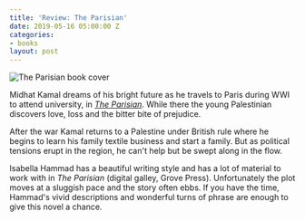```yaml
---
title: 'Review: The Parisian'
date: 2019-05-16 05:00:00 Z
categories:
- books
layout: post
---
```


![The Parisian book cover](images/41hsIx9JM7L-132x200.jpg)

Midhat Kamal dreams of his bright future as he travels to Paris during WWI to attend university, in _[The Parisian](https://www.goodreads.com/book/show/40718380-the-parisian)_. While there the young Palestinian discovers love, loss and the bitter bite of prejudice.

After the war Kamal returns to a Palestine under British rule where he begins to learn his family textile business and start a family. But as political tensions erupt in the region, he can't help but be swept along in the flow.

Isabella Hammad has a beautiful writing style and has a lot of material to work with in _The Parisian_ (digital galley, Grove Press). Unfortunately the plot moves at a sluggish pace and the story often ebbs. If you have the time, Hammad's vivid descriptions and wonderful turns of phrase are enough to give this novel a chance.
